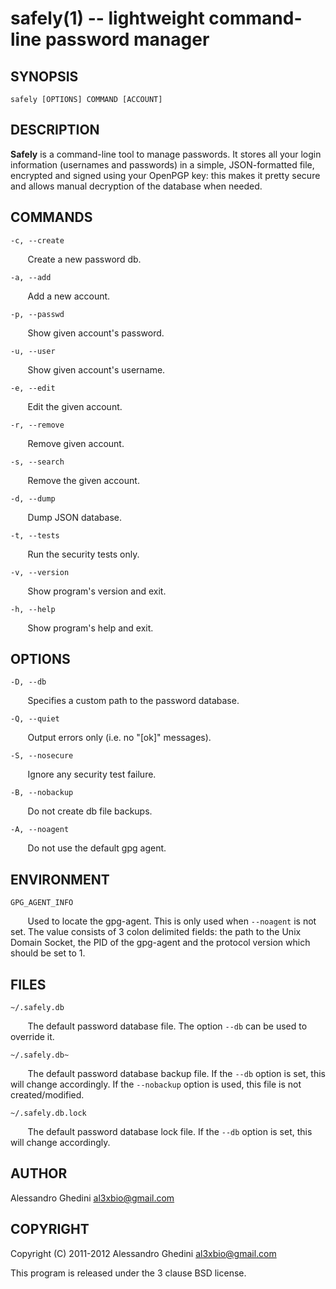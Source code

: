 safely(1) -- lightweight command-line password manager
======================================================

## SYNOPSIS

`safely [OPTIONS] COMMAND [ACCOUNT]`

## DESCRIPTION

**Safely** is a command-line tool to manage passwords. It stores all your login
information (usernames and passwords) in a simple, JSON-formatted file, encrypted
and signed using your OpenPGP key: this makes it pretty secure and allows manual
decryption of the database when needed.

## COMMANDS ##

`-c, --create`

&nbsp;&nbsp;&nbsp;&nbsp;&nbsp;&nbsp;
Create a new password db.

`-a, --add`

&nbsp;&nbsp;&nbsp;&nbsp;&nbsp;&nbsp;
Add a new account.

`-p, --passwd`

&nbsp;&nbsp;&nbsp;&nbsp;&nbsp;&nbsp;
Show given account's password.

`-u, --user`

&nbsp;&nbsp;&nbsp;&nbsp;&nbsp;&nbsp;
Show given account's username.

`-e, --edit`

&nbsp;&nbsp;&nbsp;&nbsp;&nbsp;&nbsp;
Edit the given account.

`-r, --remove`

&nbsp;&nbsp;&nbsp;&nbsp;&nbsp;&nbsp;
Remove given account.

`-s, --search`

&nbsp;&nbsp;&nbsp;&nbsp;&nbsp;&nbsp;
Remove the given account.

`-d, --dump`

&nbsp;&nbsp;&nbsp;&nbsp;&nbsp;&nbsp;
Dump JSON database.

`-t, --tests`

&nbsp;&nbsp;&nbsp;&nbsp;&nbsp;&nbsp;
Run the security tests only.

`-v, --version`

&nbsp;&nbsp;&nbsp;&nbsp;&nbsp;&nbsp;
Show program's version and exit.

`-h, --help`

&nbsp;&nbsp;&nbsp;&nbsp;&nbsp;&nbsp;
Show program's help and exit.

## OPTIONS ##

`-D, --db`

&nbsp;&nbsp;&nbsp;&nbsp;&nbsp;&nbsp;
Specifies a custom path to the password database.

`-Q, --quiet`

&nbsp;&nbsp;&nbsp;&nbsp;&nbsp;&nbsp;
Output errors only (i.e. no "[ok]" messages).

`-S, --nosecure`

&nbsp;&nbsp;&nbsp;&nbsp;&nbsp;&nbsp;
Ignore any security test failure.

`-B, --nobackup`

&nbsp;&nbsp;&nbsp;&nbsp;&nbsp;&nbsp;
Do not create db file backups.

`-A, --noagent`

&nbsp;&nbsp;&nbsp;&nbsp;&nbsp;&nbsp;
Do not use the default gpg agent.

## ENVIRONMENT ##

`GPG_AGENT_INFO`

&nbsp;&nbsp;&nbsp;&nbsp;&nbsp;&nbsp;
Used to locate the gpg-agent. This is only used when `--noagent` is not set. The
value consists of 3 colon delimited fields: the path to the Unix Domain Socket,
the PID of the gpg-agent and the protocol version which should be set to 1.

## FILES ##

`~/.safely.db`

&nbsp;&nbsp;&nbsp;&nbsp;&nbsp;&nbsp;
The default password database file. The option `--db` can be used to override it.

`~/.safely.db~`

&nbsp;&nbsp;&nbsp;&nbsp;&nbsp;&nbsp;
The default password database backup file. If the `--db` option is set, this
will change accordingly. If the `--nobackup` option is used, this file is not
created/modified.

`~/.safely.db.lock`

&nbsp;&nbsp;&nbsp;&nbsp;&nbsp;&nbsp;
The default password database lock file. If the `--db` option is set, this
will change accordingly.

## AUTHOR ##

Alessandro Ghedini <al3xbio@gmail.com>

## COPYRIGHT ##

Copyright (C) 2011-2012 Alessandro Ghedini <al3xbio@gmail.com>

This program is released under the 3 clause BSD license.
